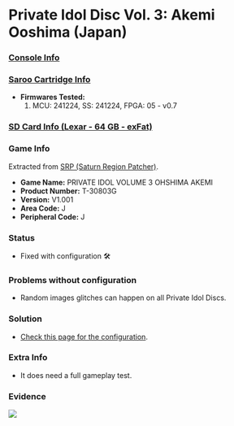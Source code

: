 # Private Idol Disc Vol. 3: Akemi Ooshima (Japan)

### [Console Info](../../../../../Info/Consoles/VA13/README.md)

### [Saroo Cartridge Info](../../../../../Info/Cartridges/GuangzhouSanStarOnlineShop/1.6/README.md)

- <b>Firmwares Tested:</b>
  1. MCU: 241224, SS: 241224, FPGA: 05 - v0.7

### [SD Card Info (Lexar - 64 GB - exFat)](../../../../../Info/SdCards/Lexar/64GB/exfat/README.md)

### Game Info

Extracted from [SRP (Saturn Region Patcher)](https://segaxtreme.net/resources/saturn-region-patcher.81/download).

- <b>Game Name:</b> PRIVATE IDOL VOLUME 3 OHSHIMA AKEMI
- <b>Product Number:</b> T-30803G
- <b>Version:</b> V1.001
- <b>Area Code:</b> J
- <b>Peripheral Code:</b> J

### Status

- Fixed with configuration :hammer_and_wrench:

### Problems without configuration

- Random images glitches can happen on all Private Idol Discs.

### Solution

- [Check this page for the configuration](https://github.com/williamdsw/saroo-configuration-list/blob/master/Regions/Digitals/T-38601G/README.md).

### Extra Info

- It does need a full gameplay test.

### Evidence

[![](https://img.youtube.com/vi/WV2ReGA-Bbc/0.jpg)](https://www.youtube.com/watch?v=WV2ReGA-Bbc)
